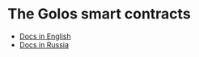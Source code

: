 # The Golos smart contracts

* [Docs in English](/developers/contracts/golos_contracts/golos_contracts-en.md)
* [Docs in Russia](/developers/contracts/golos_contracts/golos_contracts-ru.md)

  